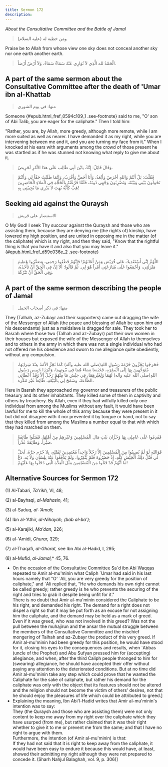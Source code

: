 ```yaml
---
title: Sermon 172
description: 
---
```


*About the Consultative Committee and the Battle of Jamal*

> ومن خطبة له (عليه السلام)

Praise be to Allah from whose view one sky does not conceal another sky
nor one earth another earth.

> الْحَمْدُ لله الَّذِي لاَ تُوَارِي عَنْهُ سَمَاءٌ سَمَاءً، وَلاَ أَرْضٌ أَرْضاً.

## A part of the same sermon about the Consultative Committee after the death of 'Umar ibn al-Khattab

> منها: في يوم الشورى

Someone {#epub.html_fref_0594c109_1
.see-footnote} said to me, \"O\' son of Abi Talib, you are eager for the
caliphate.\" Then I told him:

\"Rather, you are, by Allah, more greedy, although more remote, while I
am more suited as well as nearer. I have demanded it as my right, while
you are intervening between me and it, and you are turning my face from
it.\" When I knocked at his ears with arguments among the crowd of those
present he was startled as if he was stunned not knowing what reply to
give me about it.

> وَقَالَ قَائِلٌ: إِنَّكَ يابْنَ أبِي طَالِب عَلَى هذَا الاْمْرِ لَحَرِيصٌ.

> فَقُلْتُ: بَلْ أَنْتُمْ وَاللهِ أحْرَصُ وَأَبْعَدُ، وَأَنَا أَخَصُّ وَأَقْرَبُ، وَإِنَّمَا طَلَبْتُ حَقّاً لِي
> وَأَنْتُمْ تَحُولُونَ بَيْنِي وَبَيْنَهُ، وَتَضْرِبُونَ وَجْهِي دُونَهُ، فَلَمَّا قَرَّعْتُهُ بِالْحُجَّةِ فِي
> الْملاءِ الْحَاضِرِينَ هَبَّ كَأَنَّهُ بُهِتَ لاَ يَدْرِي مَا يُجِيبُنِي بِهِ!

## Seeking aid against the Quraysh

> الاستنصار على قريش

O My God! I seek Thy succour against the Quraysh and those who are
assisting them, because they are denying me (the rights of) kinship,
have lowered my high position, and are united in opposing me in the
matter (of the caliphate) which is my right, and then they said, \"Know
that the rightful thing is that you have it and also that you may leave
it.\" {#epub.html_fref_d59c036e_2
.see-footnote}

> اللَّهُمَّ إنَّي أَسْتَعْدِيكَ عَلى قُرَيْش وَمَنْ أَعَانَهُمْ! فَإِنَّهُمْ قَطَعُوا رَحِمِي، وَصَغَّرُوا عَظِيمَ
> مَنْزِلَتِي، وَأَجْمَعُوا عَلَى مُنَازَعَتِي أَمْراً هُوَ لِي. ثُمَّ قَالُوا: أَلاَ إنَّ فِي الْحَقِّ أَنْ
> تَأْخُذَهُ، وَفِي الْحَقِّ أَنْ تَتْرُكَهُ.

## A part of the same sermon describing the people of Jamal

> منها: في ذكر أصحاب الجمل

They (Talhah, az-Zubayr and their supporters) came out dragging the wife
of the Messenger of Allah (the peace and blessing of Allah be upon him
and his descendants) just as a maidslave is dragged for sale. They took
her to Basrah where those two (Talhah and az-Zubayr) put their own women
in their houses but exposed the wife of the Messenger of Allah to
themselves and to others in the army in which there was not a single
individual who had not offered me his obedience and sworn to me
allegiance quite obediently, without any compulsion.

> فَخَرَجُوا يَجُرُّونَ حُرْمَةَ رَسُولِ اللهِ(صلى الله عليه وآله) كَمَا تُجَرُّ الاْمَةُ عِنْدَ
> شِرَائِهَا، مُتَوَجِّهِينَ بِهَا إِلَى الْبَصْرَةِ، فَحَبَسَا نِسَاءَ هُمَا فِي بُيُوتِهِمَا، وَأَبْرَزَا حَبِيس
> رَسُولِ اللهِ(صلى الله عليه وآله) لَهُمَا وَلِغَيْرِهِمَا، فِي جَيْش مَا مِنْهُمْ رَجُلٌ إِلاَّ
> وَقَدْ أَعْطَانِي الطَّاعَةَ، وَسَمَحَ لِي بِالْبَيْعَةِ، طَائِعاً غَيْرَ مُكْرَه،

Here in Basrah they approached my governor and treasurers of the public
treasury and its other inhabitants. They killed some of them in
captivity and others by treachery. By Allah, even if they had wilfully
killed only one individual from among the Muslims without any fault, it
would have been lawful for me to kill the whole of this army because
they were present in it but did not disagree with it nor prevented it by
tongue or hand, not to say that they killed from among the Muslims a
number equal to that with which they had marched on them.

> فَقَدِمُوا عَلَى عَامِلِي بِهَا وَخُزَّانِ بَيْتِ مَالِ الْمُسْلِمِينَ وَغَيْرِهِمْ مِنْ أَهْلِهَا، فَقَتَلُوا
> طَائِفَةً صَبْراً، وَطَائِفَةً غَدْراً.

> فَوَاللهِ لَوْ لَمْ يُصِيبُوا مِنَ الْمُسْلِمِينَ إِلاَّ رَجُلاً وَاحِداً مُعْتَمِدِينَ لِقَتْلِهِ، بِلاَ جُرْم
> جَرَّهُ، لَحَلَّ لي قَتْلُ ذلِكَ الْجَيْشِ كُلِّهِ، إِذْ حَضَرُوهُ فَلَمْ يُنْكِرُوا، وَلَمْ يَدْفَعُوا عَنْهُ
> بِلِسَان وَلاَ يَد. دَعْ مَا أَنَّهُمْ قَدْ قَتَلُوا مِنَ الْمُسْلِمِينَ مِثْلَ الْعِدَّةِ الَّتِي دَخَلُوا بِهَا
> عَلَيْهِمْ!

## Alternative Sources for Sermon 172

\(1\) Al-Tabari, *Ta\'rikh,* VI, 48;

\(2\) al-Bayhaqi, *al-Mahasin,* 41;

\(3\) al-Saduq, *al-\'Amali;*

\(4\) Ibn al-\'Athir, *al-Nihayah, (bab al-ba\');*

\(5\) al-Karajiki, *Ma'dan,* 226;

\(6\) al-\'Amidi, *Ghurar,* 329;

\(7\) al-Thaqafi, *al-Gharat,* see Ibn Abi al-Hadid, I, 295;

\(8\) al-Mufid, *al-Jamal,*\* 45, 76.

-  On the occasion
    of the Consultative Committee Sa\`d ibn Abi Waqqas repeated to Amir
    al-mu\'minin what Caliph \`Umar had said in his last hours namely
    that \"O\' \`Ali, you are very greedy for the position of
    caliphate,\" and \`Ali replied that, \"He who demands his own right
    cannot be called greedy; rather greedy is he who prevents the
    securing of the right and tries to grab it despite being unfit for
    it.\"\
    There is no doubt that Amir al-mu\'minin considered the Caliphate to
    be his right, and demanded his right. The demand for a right does
    not dispel a right so that it may be put forth as an excuse for not
    assigning him the caliphate, and the demand may be held as a mark of
    greed. Even if it was greed, who was not involved in this greed? Was
    not the pull between the muhajirun and the ansar the mutual struggle
    between the members of the Consultative Committee and the mischief
    mongering of Talhah and az-Zubayr the product of this very greed. If
    Amir al-mu\'minin had been greedy for this position, he would have
    stood for it, closing his eyes to the consequences and results, when
    \`Abbas (uncle of the Prophet) and Abu Sufyan pressed him for
    (accepting) allegiance, and when, after the third Caliph people
    thronged to him for (swearing) allegiance, he should have accepted
    their offer without paying any attention to the deteriorated
    conditions. But at no time did Amir al-mu\'minin take any step which
    could prove that he wanted the Caliphate for the sake of caliphate,
    but rather his demand for the caliphate was only with the object
    that its features should not be altered and the religion should not
    become the victim of others\' desires, not that he should enjoy the
    pleasures of life which could be attributed to
    greed.]
-  Explaining the
    meaning, Ibn Abi\'l-Hadid writes that Amir al-mu\'minin\'s intention
    was to say:\
    They (the Quraysh and those who are assisting them) were not only
    content to keep me away from my right over the caliphate which they
    have usurped (from me), but rather claimed that it was their right
    whether to give it to me or prevent me from the same; and that I
    have no right to argue with them.\
    Furthermore, the intention (of Amir al-mu\'minin) is that:\
    If they had not said that it is right to keep away from the
    caliphate, it would have been easy to endure it because this would
    have, at least, showed their admitting my right although they were
    not prepared to concede it. (Sharh Nahjul Balaghah, vol. 9, p.
    306)]
